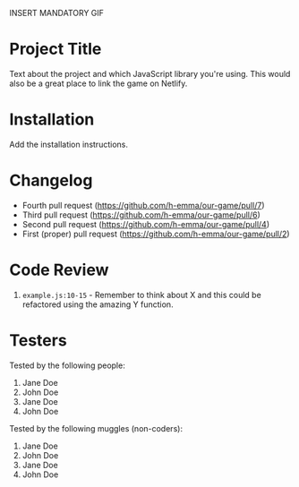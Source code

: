 INSERT MANDATORY GIF

# Project Title

Text about the project and which JavaScript library you're using. This would also be a great place to link the game on Netlify.

# Installation

Add the installation instructions.

# Changelog

-   Fourth pull request (https://github.com/h-emma/our-game/pull/7)
-   Third pull request (https://github.com/h-emma/our-game/pull/6)
-   Second pull request (https://github.com/h-emma/our-game/pull/4)
-   First (proper) pull request (https://github.com/h-emma/our-game/pull/2)

# Code Review

1. `example.js:10-15` - Remember to think about X and this could be refactored using the amazing Y function.

# Testers

Tested by the following people:

1. Jane Doe
2. John Doe
3. Jane Doe
4. John Doe

Tested by the following muggles (non-coders):

1. Jane Doe
2. John Doe
3. Jane Doe
4. John Doe
